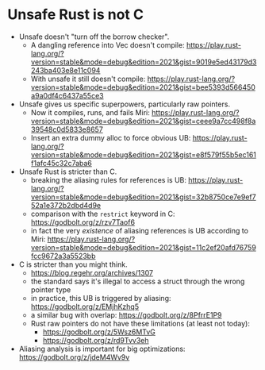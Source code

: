 # Unsafe Rust is not C

- Unsafe doesn't "turn off the borrow checker".
  - A dangling reference into Vec doesn't compile:
    https://play.rust-lang.org/?version=stable&mode=debug&edition=2021&gist=9019e5ed43179d3243ba403e8e11c094
  - With unsafe it still doesn't compile:
    https://play.rust-lang.org/?version=stable&mode=debug&edition=2021&gist=bee5393d566450a9a0df4c6437a55ce3
- Unsafe gives us specific superpowers, particularly raw pointers.
  - Now it compiles, runs, and fails Miri:
    https://play.rust-lang.org/?version=stable&mode=debug&edition=2021&gist=ceee9a7cc498f8a39548c0d5833e8657
  - Insert an extra dummy alloc to force obvious UB:
    https://play.rust-lang.org/?version=stable&mode=debug&edition=2021&gist=e8f579f55b5ec161f1afc45c32c7aba6
- Unsafe Rust is stricter than C.
  - breaking the aliasing rules for references is UB:
    https://play.rust-lang.org/?version=stable&mode=debug&edition=2021&gist=32b8750ce7e9ef752a1e372b2dbd4d9e
  - comparison with the `restrict` keyword in C: https://godbolt.org/z/rzv7Taof6
  - in fact the very *existence* of aliasing references is UB according to Miri:
    https://play.rust-lang.org/?version=stable&mode=debug&edition=2021&gist=11c2ef20afd76759fcc9672a3a5523bb
- C is stricter than you might think.
  - https://blog.regehr.org/archives/1307
  - the standard says it's illegal to access a struct through the wrong pointer type
  - in practice, this UB is triggered by aliasing: https://godbolt.org/z/EMjhKzhq5
  - a similar bug with overlap: https://godbolt.org/z/8PfrrE1P9
  - Rust raw pointers do not have these limitations (at least not today):
    - https://godbolt.org/z/5Wsz6MTvG
    - https://godbolt.org/z/rd9Tvv3eh
- Aliasing analysis is important for big optimizations: https://godbolt.org/z/jdeM4Wv9v
